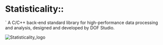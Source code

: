 # Statisticality::
` ​A C/C++ back-end standard library for high-performance data processing and analysis, designed and developed by DOF Studio.


![Statisticality_logo](https://github.com/dof-studio/Statisticality/assets/144514436/2f3eb7d6-6ee7-40a6-a6b8-706c2738028d)
